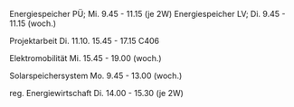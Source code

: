 Energiespeicher PÜ; Mi. 9.45 - 11.15 (je 2W)
Energiespeicher LV; Di. 9.45 - 11.15 (woch.)

Projektarbeit Di. 11.10. 15.45 - 17.15 C406

Elektromobilität Mi. 15.45 - 19.00 (woch.)

Solarspeichersystem Mo. 9.45 - 13.00 (woch.)

reg. Energiewirtschaft Di. 14.00 - 15.30 (je 2W)